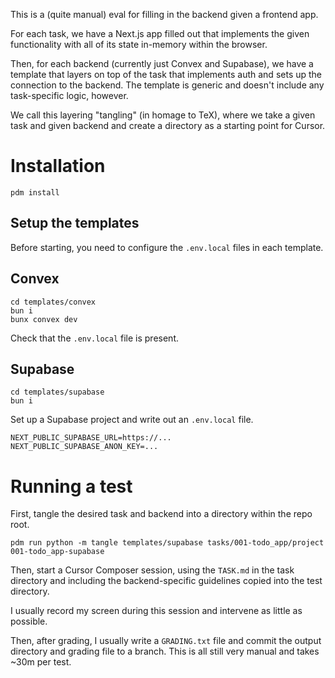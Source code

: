 This is a (quite manual) eval for filling in the backend given a frontend app.

For each task, we have a Next.js app filled out that implements the given functionality
with all of its state in-memory within the browser. 

Then, for each backend (currently just Convex and Supabase), we have a template that
layers on top of the task that implements auth and sets up the connection to the backend.
The template is generic and doesn't include any task-specific logic, however.

We call this layering "tangling" (in homage to TeX), where we take a given task and given
backend and create a directory as a starting point for Cursor.

# Installation
```
pdm install
```

## Setup the templates
Before starting, you need to configure the `.env.local` files in each template.

## Convex

```
cd templates/convex
bun i
bunx convex dev
```

Check that the `.env.local` file is present.

## Supabase

```
cd templates/supabase
bun i
```

Set up a Supabase project and write out an `.env.local` file.

```
NEXT_PUBLIC_SUPABASE_URL=https://...
NEXT_PUBLIC_SUPABASE_ANON_KEY=...
```

# Running a test

First, tangle the desired task and backend into a directory within the repo root.
```
pdm run python -m tangle templates/supabase tasks/001-todo_app/project 001-todo_app-supabase
```

Then, start a Cursor Composer session, using the `TASK.md` in the task directory and including the
backend-specific guidelines copied into the test directory.

I usually record my screen during this session and intervene as little as possible. 

Then, after grading, I usually write a `GRADING.txt` file and commit the output directory and grading file
to a branch. This is all still very manual and takes ~30m per test.
